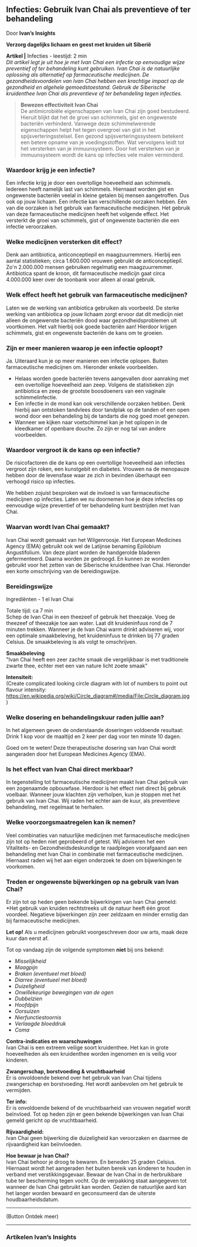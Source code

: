 ## Infecties: Gebruik Ivan Chai als preventieve of ter behandeling

Door **Ivan’s Insights** 

**Verzorg dagelijks lichaam en geest met kruiden uit Siberië**

**Artikel |** Infecties - leestijd: 2 min <br>
_Dit artikel legt je uit hoe je met Ivan Chai een infectie op eenvoudige wijze preventief of ter behandeling kunt gebruiken. Ivan Chai is de natuurlijke oplossing als alternatief op farmaceutische medicijnen. De gezondheidsvoordelen van Ivan Chai hebben een krachtige impact op de gezondheid en algehele gemoedstoestand. Gebruik de Siberische kruidenthee Ivan Chai als preventieve of ter behandeling tegen infecties._
 
> **Bewezen effectiviteit Ivan Chai** <br> De antimicrobiële eigenschappen van Ivan Chai zijn goed bestudeerd. Hieruit blijkt dat het de groei van schimmels, gist en ongewenste bacteriën verhinderd. Vanwege deze schimmelwerende eigenschappen helpt het tegen overgroei van gist in het spijsverteringsstelsel. Een gezond spijsverteringssysteem betekent een betere opname van je voedingsstoffen. Wat vervolgens leidt tot het versterken van je immuunsysteem. Door het versterken van je immuunsysteem wordt de kans op infecties vele malen verminderd.

### Waardoor krijg je een infectie?

Een infectie krijg je door een overtollige hoeveelheid aan schimmels. Iedereen heeft namelijk last van schimmels. Hiernaast worden gist en ongewenste bacteriën veelal in kleine getalen bij mensen aangetroffen. Dus ook op jouw lichaam. Een infectie kan verschillende oorzaken hebben. Eén van die oorzaken is het gebruik van farmaceutische medicijnen. Het gebruik van deze farmaceutische medicijnen heeft het volgende effect. Het versterkt de groei van schimmels, gist of ongewenste bacteriën die een infectie veroorzaken. 

### Welke medicijnen versterken dit effect? 
Denk aan antibiotica, anticonceptiepil en maagzuurremmers. Hierbij een aantal statistieken; circa 1.600.000 vrouwen gebruikt de anticonceptiepil. Zo'n 2.000.000 mensen gebruiken regelmatig een maagzuurremmer. Antibiotica spant de kroon, dit farmaceutische medicijn gaat circa 4.000.000 keer over de toonbank voor alleen al oraal gebruik.

### Welk effect heeft het gebruik van farmaceutische medicijnen? 

Laten we de werking van antibiotica gebruiken als voorbeeld. De sterke werking van antibiotica op jouw lichaam zorgt ervoor dat dit medicijn niet alleen de ongewenste bacteriën dood waar gezondheidsproblemen uit voortkomen. Het valt hierbij ook goede bacteriën aan! Hierdoor krijgen schimmels, gist en ongewenste bacteriën de kans om te groeien. 

### Zijn er meer manieren waarop je een infectie oploopt?
Ja. Uiteraard kun je op meer manieren een infectie oplopen. Buiten farmaceutische medicijnen om. Hieronder enkele voorbeelden. 

* Helaas worden goede bacteriën tevens aangevallen door aanraking met een overtollige hoeveelheid aan zeep. Volgens de statistieken zijn antibiotica en zeep de grootste boosdoeners van een vaginale schimmelinfectie. 
* Een infectie in de mond kan ook verschillende oorzaken hebben. Denk hierbij aan ontstoken tandvlees door tandplak op de tanden of een open wond door een behandeling bij de tandarts die nog goed moet genezen. 
* Wanneer we kijken naar voetschimmel kan je het oplopen in de kleedkamer of openbare douche. Zo zijn er nog tal van andere voorbeelden. 

### Waardoor vergroot ik de kans op een infectie? 

De risicofactoren die de kans op een overtollige hoeveelheid aan infecties vergroot zijn roken, een kunstgebit en diabetes. Vrouwen na de menopauze hebben door de levensfase waar ze zich in bevinden überhaupt een verhoogd risico op infecties.

We hebben zojuist besproken wat de invloed is van farmaceutische medicijnen op infecties. Laten we nu doornemen hoe je deze infecties op eenvoudige wijze preventief of ter behandeling kunt bestrijden met Ivan Chai. 

### Waarvan wordt Ivan Chai gemaakt?

Ivan Chai wordt gemaakt van het Wilgenroosje. Het European Medicines Agency (EMA) gebruikt ook wel de Latijnse benaming Epilobium Angustifolium. Van deze plant worden de handgerolde bladeren gefermenteerd. Daarna worden ze gedroogd. En kunnen ze worden gebruikt voor het zetten van de Siberische kruidenthee Ivan Chai. Hieronder een korte omschrijving van de bereidingswijze.

### Bereidingswijze

Ingrediënten - 1 el Ivan Chai 

Totale tijd: ca 7 min <br>
Schep de Ivan Chai in een theezeef of gebruik het theezakje. Voeg de theezeef of theezakje toe aan water. Laat dit kruideninfuus rond de 7 minuten trekken. Wanneer je de Ivan Chai warm drinkt adviseren wij, voor een optimale smaakbeleving, het kruideninfuus te drinken bij 77 graden Celsius. De smaakbeleving is als volgt te omschrijven. 
 
**Smaakbeleving** <br>
"Ivan Chai heeft een zeer zachte smaak die vergelijkbaar is met traditionele zwarte thee, echter met een van nature licht zoete smaak"
 
**Intensiteit:** <br>
(Create complicated looking circle diagram with lot of numbers to point out flavour intensity: https://en.wikipedia.org/wiki/Circle_diagram#/media/File:Circle_diagram.jpg)

### Welke dosering en behandelingskuur raden jullie aan? 
In het algemeen geven de onderstaande doseringen voldoende resultaat:
Drink 1 kop voor de maaltijd en 2 keer per dag voor ten minste 10 dagen. <br>

Goed om te weten! Deze therapeutische dosering van Ivan Chai wordt aangeraden door het European Medicines Agency (EMA).

### Is het effect van Ivan Chai direct merkbaar?
In tegenstelling tot farmaceutische medicijnen maakt Ivan Chai gebruik van een zogenaamde opbouwfase. Hierdoor is het effect niet direct bij gebruik voelbaar. Wanneer jouw klachten zijn verholpen, kun je stoppen met het gebruik van Ivan Chai. Wij raden het echter aan de kuur, als preventieve behandeling, met regelmaat te herhalen.

### Welke voorzorgsmaatregelen kan ik nemen? <br>  
Veel combinaties van natuurlijke medicijnen met farmaceutische medicijnen zijn tot op heden niet geprobeerd of getest. Wij adviseren het een Vitaliteits- en Gezondheidsdeskundige te raadplegen voorafgaand aan een behandeling met Ivan Chai in combinatie met farmaceutische medicijnen. Hiernaast raden wij het aan eigen onderzoek te doen om bijwerkingen te voorkomen.
 
### Treden er ongewenste bijwerkingen op na gebruik van Ivan Chai? 
Er zijn tot op heden geen bekende bijwerkingen van Ivan Chai gemeld: <br>
*Het gebruik van kruiden rechtstreeks uit de natuur heeft één groot voordeel. Negatieve bijwerkingen zijn zeer zeldzaam en minder ernstig dan bij farmaceutische medicijnen.
 
**Let op!**
Als u medicijnen gebruikt voorgeschreven door uw arts, maak deze kuur dan eerst af.
 
Tot op vandaag zijn de volgende symptomen **niet** bij ons bekend:
 
* _Misselijkheid_
* _Maagpijn_
* _Braken (eventueel met bloed)_
* _Diarree (eventueel met bloed)_
* _Duizeligheid_
* _Onwillekeurige bewegingen van de ogen_
* _Dubbelzien_
* _Hoofdpijn_
* _Oorsuizen_
* _Nierfunctiestoornis_
* _Verlaagde bloeddruk_
* _Coma_
 
**Contra-indicaties en waarschuwingen** <br>
Ivan Chai is een extreem veilige soort kruidenthee. Het kan in grote hoeveelheden als een kruidenthee worden ingenomen en is veilig voor kinderen.
 
**Zwangerschap, borstvoeding & vruchtbaarheid** <br>
Er is onvoldoende bekend over het gebruik van Ivan Chai tijdens zwangerschap en borstvoeding. Het wordt aanbevolen om het gebruik te vermijden.
 
**Ter info:** <br>
Er is onvoldoende bekend of de vruchtbaarheid van vrouwen negatief wordt beïnvloed. Tot op heden zijn er geen bekende bijwerkingen van Ivan Chai gemeld gericht op de vruchtbaarheid.
 
**Rijvaardigheid:** <br>
Ivan Chai geen bijwerking die duizeligheid kan veroorzaken en daarmee de rijvaardigheid kan beïnvloeden.
 
**Hoe bewaar je Ivan Chai?** <br>
Ivan Chai behoor je droog te bewaren. En beneden 25 graden Celsius. Hiernaast wordt het aangeraden het buiten bereik van kinderen te houden in verband met verstikkingsgevaar. Bewaar de Ivan Chai in de herbruikbare tube ter bescherming tegen vocht. Op de verpakking staat aangegeven tot wanneer de Ivan Chai gebruikt kan worden. Gezien de natuurlijke aard kan het langer worden bewaard en geconsumeerd dan de uiterste houdbaarheidsdatum.

------------------------------------------------
 
(Button Ontdek meer)
 
------------------------------------------------
 
### Artikelen Ivan’s Insights
 
 
 
 
 





